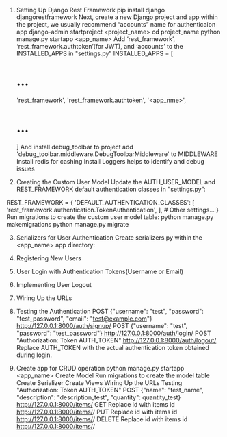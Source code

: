 1. Setting Up Django Rest Framework
     pip install django djangorestframework
   Next, create a new Django project and app within the project, we usually recommend “accounts” name for authenticaion app
    django-admin startproject <project_name>
    cd project_name
    python manage.py startapp <app_name>
   Add ‘rest_framework’, ‘rest_framework.authtoken’(for JWT), and ‘accounts’ to the INSTALLED_APPS in "settings.py”
    INSTALLED_APPS = [
    # ...
    'rest_framework',
    'rest_framework.authtoken',
    '<app_nme>',
    # ... 
    ]
   And install debug_toolbar to project
   add 'debug_toolbar.middleware.DebugToolbarMiddleware' to MIDDLEWARE 
   Install redis for cashing
   Install Loggers helps to identify and debug issues 

2.  Creating the Custom User Model
    Update the AUTH_USER_MODEL and REST_FRAMEWORK default authentication classes in "settings.py”:

REST_FRAMEWORK = {
    'DEFAULT_AUTHENTICATION_CLASSES': [
        'rest_framework.authentication.TokenAuthentication',
    ],
    # Other settings...
    }
    Run migrations to create the custom user model table:
    python manage.py makemigrations
    python manage.py migrate

3. Serializers for User Authentication
    Create serializers.py within the <app_name> app directory:

4. Registering New Users

5. User Login with Authentication Tokens(Username or Email)

6. Implementing User Logout

7. Wiring Up the URLs

8. Testing the Authentication
    POST {"username": "test", "password": "test_password", "email": "test@example.com"} http://127.0.0.1:8000/auth/signup/ 
    POST {"username": "test", "password": "test_password"} http://127.0.0.1:8000/auth/login/
    POST "Authorization: Token AUTH_TOKEN" http://127.0.0.1:8000/auth/logout/
          Replace AUTH_TOKEN with the actual authentication token obtained during login.

9. Create app for CRUD operation 
   python manage.py startapp <app_name>
   Create Model 
   Run migrations to create the model table
   Create Serializer 
   Create Views 
   Wiring Up the URLs
   Testing
   "Authorization: Token AUTH_TOKEN" 
    POST {"name": "test_name", "description": "description_test", "quantity": quantity_test} http://127.0.0.1:8000/items/ 
    GET Replace id with items id http://127.0.0.1:8000/items/<id>/
    PUT Replace id with items id http://127.0.0.1:8000/items/<id>/
    DELETE Replace id with items id http://127.0.0.1:8000/items/<id>/


